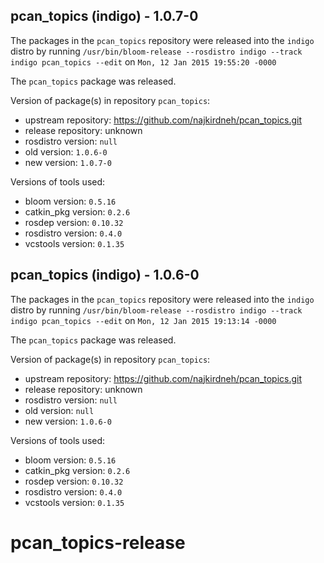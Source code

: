 ## pcan_topics (indigo) - 1.0.7-0

The packages in the `pcan_topics` repository were released into the `indigo` distro by running `/usr/bin/bloom-release --rosdistro indigo --track indigo pcan_topics --edit` on `Mon, 12 Jan 2015 19:55:20 -0000`

The `pcan_topics` package was released.

Version of package(s) in repository `pcan_topics`:
- upstream repository: https://github.com/najkirdneh/pcan_topics.git
- release repository: unknown
- rosdistro version: `null`
- old version: `1.0.6-0`
- new version: `1.0.7-0`

Versions of tools used:
- bloom version: `0.5.16`
- catkin_pkg version: `0.2.6`
- rosdep version: `0.10.32`
- rosdistro version: `0.4.0`
- vcstools version: `0.1.35`


## pcan_topics (indigo) - 1.0.6-0

The packages in the `pcan_topics` repository were released into the `indigo` distro by running `/usr/bin/bloom-release --rosdistro indigo --track indigo pcan_topics --edit` on `Mon, 12 Jan 2015 19:13:14 -0000`

The `pcan_topics` package was released.

Version of package(s) in repository `pcan_topics`:
- upstream repository: https://github.com/najkirdneh/pcan_topics.git
- release repository: unknown
- rosdistro version: `null`
- old version: `null`
- new version: `1.0.6-0`

Versions of tools used:
- bloom version: `0.5.16`
- catkin_pkg version: `0.2.6`
- rosdep version: `0.10.32`
- rosdistro version: `0.4.0`
- vcstools version: `0.1.35`


pcan_topics-release
===================
